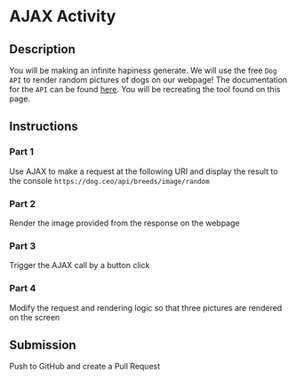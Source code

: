 # AJAX Activity

## Description
You will be making an infinite hapiness generate. We will use the free `Dog API` to render random pictures of dogs on our webpage! The documentation for the `API` can be found [here](https://dog.ceo/dog-api/documentation/random). You will be recreating the tool found on this page.

## Instructions

### Part 1
Use AJAX to make a request at the following URI and display the result to the console
`https://dog.ceo/api/breeds/image/random`

### Part 2
Render the image provided from the response on the webpage

### Part 3
Trigger the AJAX call by a button click

### Part 4
Modify the request and rendering logic so that three pictures are rendered on the screen

## Submission
Push to GitHub and create a Pull Request
